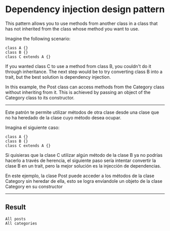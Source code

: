 # Dependency injection design pattern

This pattern allows you to use methods from another class in a class that has not inherited from the class whose method you want to use.

Imagine the following scenario:

```
class A {}
class B {}
class C extends A {}
```

If you wanted class C to use a method from class B, you couldn't do it through inheritance. The next step would be to try converting class B into a trait, but the best solution is dependency injection.

In this example, the Post class can access methods from the Category class without inheriting from it. This is achieved by passing an object of the Category class to its constructor.

---

Este patrón te permite utilizar métodos de otra clase desde una clase que no ha heredado de la clase cuyo método desea ocupar.

Imagina el siguiente caso:

```
class A {}
class B {}
class C extends A {}
```

Si quisieras que la clase C utilizar algún método de la clase B ya no podrías hacerlo a través de herencia, el siguiente paso sería intentar convertir la clase B en un trait, pero la mejor solución es la injección de dependencias.

En este ejemplo, la clase Post puede acceder a los métodos de la clase Category sin heredar de ella, esto se logra envíandole un objeto de la clase Category en su constructor

---

## Result 

```
All posts
All categories
```

